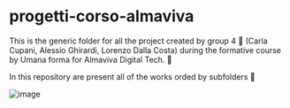 # progetti-corso-almaviva

This is the generic folder for all the project created by group 4 💜 (Carla Cupani, Alessio Ghirardi, Lorenzo Dalla Costa)
during the formative course by Umana forma for Almaviva Digital Tech. 🚀

In this repository are present all of the works orded by subfolders 📂

![image](https://github.com/D-BIGGY/progetti-corso-almaviva/assets/105128700/6ee50887-4305-4012-b9b6-7b4d7a264530)

